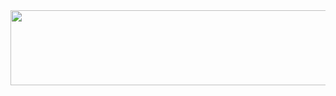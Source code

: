 <a href="https://github.com/devxb/gitanimals">
  <img src="https://render.gitanimals.org/lines/{SangJune-Kim}?pet-id=1" width="1000" height="120"/>
</a>
